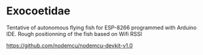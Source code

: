 # Exocoetidae
Tentative of autonomous flying fish for ESP-8266 programmed with Arduino IDE. Rough positionning of the fish based on Wifi RSSI

https://github.com/nodemcu/nodemcu-devkit-v1.0
